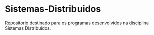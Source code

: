 # Sistemas-Distribuidos
Repositorio destinado para os programas desenvolvidos na disciplina Sistemas Distribuídos.
